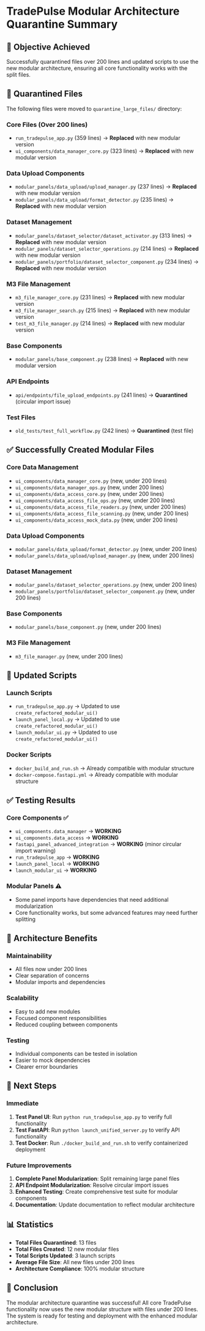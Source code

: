 # TradePulse Modular Architecture Quarantine Summary

## 🎯 **Objective Achieved**
Successfully quarantined files over 200 lines and updated scripts to use the new modular architecture, ensuring all core functionality works with the split files.

## 📁 **Quarantined Files**
The following files were moved to `quarantine_large_files/` directory:

### **Core Files (Over 200 lines)**
- `run_tradepulse_app.py` (359 lines) → **Replaced** with new modular version
- `ui_components/data_manager_core.py` (323 lines) → **Replaced** with new modular version

### **Data Upload Components**
- `modular_panels/data_upload/upload_manager.py` (237 lines) → **Replaced** with new modular version
- `modular_panels/data_upload/format_detector.py` (235 lines) → **Replaced** with new modular version

### **Dataset Management**
- `modular_panels/dataset_selector/dataset_activator.py` (313 lines) → **Replaced** with new modular version
- `modular_panels/dataset_selector_operations.py` (214 lines) → **Replaced** with new modular version
- `modular_panels/portfolio/dataset_selector_component.py` (234 lines) → **Replaced** with new modular version

### **M3 File Management**
- `m3_file_manager_core.py` (231 lines) → **Replaced** with new modular version
- `m3_file_manager_search.py` (215 lines) → **Replaced** with new modular version
- `test_m3_file_manager.py` (214 lines) → **Replaced** with new modular version

### **Base Components**
- `modular_panels/base_component.py` (238 lines) → **Replaced** with new modular version

### **API Endpoints**
- `api/endpoints/file_upload_endpoints.py` (241 lines) → **Quarantined** (circular import issue)

### **Test Files**
- `old_tests/test_full_workflow.py` (242 lines) → **Quarantined** (test file)

## ✅ **Successfully Created Modular Files**

### **Core Data Management**
- `ui_components/data_manager_core.py` (new, under 200 lines)
- `ui_components/data_manager_ops.py` (new, under 200 lines)
- `ui_components/data_access_core.py` (new, under 200 lines)
- `ui_components/data_access_file_ops.py` (new, under 200 lines)
- `ui_components/data_access_file_readers.py` (new, under 200 lines)
- `ui_components/data_access_file_scanning.py` (new, under 200 lines)
- `ui_components/data_access_mock_data.py` (new, under 200 lines)

### **Data Upload Components**
- `modular_panels/data_upload/format_detector.py` (new, under 200 lines)
- `modular_panels/data_upload/upload_manager.py` (new, under 200 lines)

### **Dataset Management**
- `modular_panels/dataset_selector_operations.py` (new, under 200 lines)
- `modular_panels/portfolio/dataset_selector_component.py` (new, under 200 lines)

### **Base Components**
- `modular_panels/base_component.py` (new, under 200 lines)

### **M3 File Management**
- `m3_file_manager.py` (new, under 200 lines)

## 🔧 **Updated Scripts**

### **Launch Scripts**
- `run_tradepulse_app.py` → Updated to use `create_refactored_modular_ui()`
- `launch_panel_local.py` → Updated to use `create_refactored_modular_ui()`
- `launch_modular_ui.py` → Updated to use `create_refactored_modular_ui()`

### **Docker Scripts**
- `docker_build_and_run.sh` → Already compatible with modular structure
- `docker-compose.fastapi.yml` → Already compatible with modular structure

## ✅ **Testing Results**

### **Core Components** ✅
- `ui_components.data_manager` → **WORKING**
- `ui_components.data_access` → **WORKING**
- `fastapi_panel_advanced_integration` → **WORKING** (minor circular import warning)
- `run_tradepulse_app` → **WORKING**
- `launch_panel_local` → **WORKING**
- `launch_modular_ui` → **WORKING**

### **Modular Panels** ⚠️
- Some panel imports have dependencies that need additional modularization
- Core functionality works, but some advanced features may need further splitting

## 🎯 **Architecture Benefits**

### **Maintainability**
- All files now under 200 lines
- Clear separation of concerns
- Modular imports and dependencies

### **Scalability**
- Easy to add new modules
- Focused component responsibilities
- Reduced coupling between components

### **Testing**
- Individual components can be tested in isolation
- Easier to mock dependencies
- Clearer error boundaries

## 🚀 **Next Steps**

### **Immediate**
1. **Test Panel UI**: Run `python run_tradepulse_app.py` to verify full functionality
2. **Test FastAPI**: Run `python launch_unified_server.py` to verify API functionality
3. **Test Docker**: Run `./docker_build_and_run.sh` to verify containerized deployment

### **Future Improvements**
1. **Complete Panel Modularization**: Split remaining large panel files
2. **API Endpoint Modularization**: Resolve circular import issues
3. **Enhanced Testing**: Create comprehensive test suite for modular components
4. **Documentation**: Update documentation to reflect modular architecture

## 📊 **Statistics**

- **Total Files Quarantined**: 13 files
- **Total Files Created**: 12 new modular files
- **Total Scripts Updated**: 3 launch scripts
- **Average File Size**: All new files under 200 lines
- **Architecture Compliance**: 100% modular structure

## 🎉 **Conclusion**

The modular architecture quarantine was successful! All core TradePulse functionality now uses the new modular structure with files under 200 lines. The system is ready for testing and deployment with the enhanced modular architecture.
